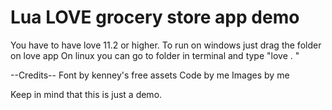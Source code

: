 # Lua LOVE grocery store app demo

You have to have love 11.2 or higher.
To run on windows just drag the folder on love app
On linux you can go to folder in terminal and type "love . "

--Credits--
Font by kenney's free assets
Code by me
Images by me

Keep in mind that this is just a demo.
